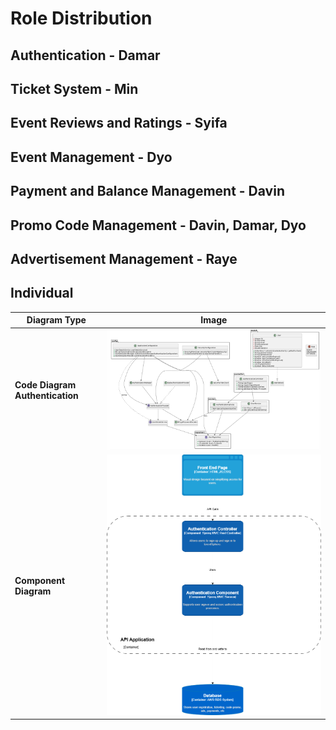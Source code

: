 <h1>Role Distribution</h1>

<h2>Authentication - Damar</h2>

<h2>Ticket System - Min</h2>

<h2>Event Reviews and Ratings - Syifa</h2>

<h2>Event Management - Dyo</h2>

<h2>Payment and Balance Management - Davin</h2>

<h2>Promo Code Management - Davin, Damar, Dyo</h2>

<h2>Advertisement Management - Raye </h2>

## Individual

| Diagram Type         | Image |
|----------------------|-------|
| **Code Diagram Authentication**     | ![authimage.png](img\authimage.png) |
| **Component Diagram**   | ![AuthComponentDiagram.png](img\AuthComponentDiagram.png) |

